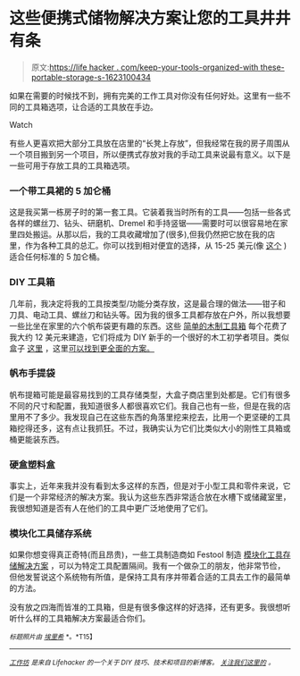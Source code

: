 # 这些便携式储物解决方案让您的工具井井有条

> 原文:[https://life hacker . com/keep-your-tools-organized-with these-portable-storage-s-1623100434](https://lifehacker.com/keep-your-tools-organized-with-these-portable-storage-s-1623100434)

如果在需要的时候找不到，拥有完美的工作工具对你没有任何好处。这里有一些不同的工具箱选项，让合适的工具放在手边。

Watch

有些人更喜欢把大部分工具放在店里的“长凳上存放”，但我经常在我的房子周围从一个项目搬到另一个项目，所以便携式存放对我的手动工具来说最有意义。以下是一些可用于存放工具的工具箱选项。

### **一个带工具裙的 5 加仑桶**

这是我买第一栋房子时的第一套工具。它装着我当时所有的工具——包括一些各式各样的螺丝刀、钻头、研磨机、Dremel 和手持竖锯——需要时可以很容易地在家里四处搬运。从那以后，我的工具收藏增加了(很多),但我仍然把它放在我的店里，作为各种工具的总汇。你可以找到相对便宜的选择，从 15-25 美元(像 [这个](https://www.amazon.com/dp/B0000DYVAJ?asc_campaign=InlineText&asc_refurl=https://lifehacker.com/keep-your-tools-organized-with-these-portable-storage-s-1623100434&asc_source=&linkCode=ogi&psc=1&smid=ATVPDKIKX0DER&tag=kinjalifehackerlink-20&th=1) )适合任何标准的 5 加仑桶。

### **DIY 工具箱**

几年前，我决定将我的工具按类型/功能分类存放，这是最合理的做法——钳子和刀具、电动工具、螺丝刀和钻头等。因为我的很多工具都存放在户外，所以我想要一些比坐在家里的六个帆布袋更有趣的东西。这些 [简单的木制工具箱](http://diydiva.net/2011/12/by-tools-for-tools-quick-and-fun-wood-toolboxes/) 每个花费了我大约 12 美元来建造，它们将成为 DIY 新手的一个很好的木工初学者项目。类似盒子 [这里](http://www.woodworkingcorner.com/toolcaddy.php) ，这里[可以找到更全面的方案。](http://www.startwoodworking.com/plans/garden-tote-easy-and-useful)

### **帆布手提袋**

帆布提箱可能是最容易找到的工具存储类型，大盒子商店里到处都是。它们有很多不同的尺寸和配置，我知道很多人都很喜欢它们。我自己也有一些，但是在我的店里用不了多少。我发现自己在这些东西的角落里挖来挖去，比用一个更坚硬的工具箱挖得还多，这有点让我抓狂。不过，我确实认为它们比类似大小的刚性工具箱或桶更能装东西。

### **硬盒塑料盒**

事实上，近年来我并没有看到太多这样的东西，但是对于小型工具和零件来说，它们是一个非常经济的解决方案。我认为这些东西非常适合放在水槽下或储藏室里，我很想知道是否有人在他们的工具中更广泛地使用了它们。

### **模块化工具储存系统**

如果你想变得真正奇特(而且昂贵)，一些工具制造商如 Festool 制造 [模块化工具存储解决方案](https://www.festoolusa.com/power-tool-accessories/storage-systems/systainers/sys-midi-systainer-499621) ，可以为特定工具配置隔间。我有一个做杂工的朋友，他非常节俭，但他发誓说这个系统物有所值，是保持工具有序并带着合适的工具去工作的最简单的方法。

没有放之四海而皆准的工具箱，但是有很多像这样的好选择，还有更多。我很想听听什么样的工具箱解决方案最适合你们。

<small>*标题照片由*</small> [<small>*埃里希*</small>](https://www.flickr.com/photos/erix/6788494881) <small>*。*T15】</small>

* * *

[<small>*工作坊*</small>](http://workshop.lifehacker.com/) <small>*是来自 Lifehacker 的一个关于 DIY 技巧、技术和项目的新博客。*</small> [<small>*关注我们这里的*</small>](https://twitter.com/WorkshopLH) <small>*。*</small>